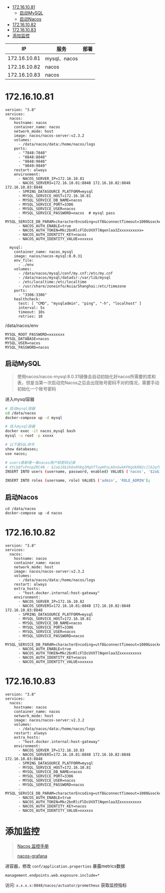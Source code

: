
- [172.16.10.81](#172161081)
  - [启动MySQL](#启动mysql)
  - [启动Nacos](#启动nacos)
- [172.16.10.82](#172161082)
- [172.16.10.83](#172161083)
- [添加监控](#添加监控)

|IP   | 服务 | 部署 |
| --- | ---- | --- |
| 172.16.10.81 | mysql、nacos |
| 172.16.10.82 | nacos |
| 172.16.10.83 | nacos | 

# 172.16.10.81

```
version: "3.8"
services:
  nacos:
    hostname: nacos
    container_name: nacos
    network_mode: host
    image: nacos/nacos-server:v2.3.2
    volumes:
      - /data/nacos/data:/home/nacos/logs
    ports:
      - "7848:7848"
      - "8848:8848"
      - "9848:9848"
      - "9849:9849"
    restart: always
    environment:
      - NACOS_SERVER_IP=172.16.10.81
      - NACOS_SERVERS=172.16.10.81:8848 172.16.10.82:8848 172.16.10.83:8848
      - SPRING_DATASOURCE_PLATFORM=mysql
      - MYSQL_SERVICE_HOST=172.16.10.81
      - MYSQL_SERVICE_DB_NAME=nacos
      - MYSQL_SERVICE_PORT=3306
      - MYSQL_SERVICE_USER=nacos
      - MYSQL_SERVICE_PASSWORD=nacos  # mysql pass
      - MYSQL_SERVICE_DB_PARAM=characterEncoding=utf8&connectTimeout=1000&socketTimeout=3000&autoReconnect=true&useSSL=false&allowPublicKeyRetrieval=true
      - NACOS_AUTH_ENABLE=true
      - NACOS_AUTH_TOKEN=Mkc2bnRlcFlDcUVXTlNqenlaa3Zxxxxxxxxxx=
      - NACOS_AUTH_IDENTITY_KEY=nacos
      - NACOS_AUTH_IDENTITY_VALUE=xxxxxx

  mysql:
    container_name: nacos_mysql
    image: nacos/nacos-mysql:8.0.31
    env_file:
      - ./env
    volumes:
      - /data/nacos/mysql/conf/my.cnf:/etc/my.cnf
      - /data/nacos/mysql/datadir:/var/lib/mysql
      - /etc/localtime:/etc/localtime
      - /usr/share/zoneinfo/Asia/Shanghai:/etc/timezone
    ports:
      - "3306:3306"
    healthcheck:
      test: [ "CMD", "mysqladmin", "ping", "-h", "localhost" ]
      interval: 5s
      timeout: 10s
      retries: 10
```

/data/nacos/env

```
MYSQL_ROOT_PASSWORD=xxxxxxx
MYSQL_DATABASE=nacos
MYSQL_USER=nacos
MYSQL_PASSWORD=nacos
```

## 启动MySQL
> 使用nacos/nacos-mysql:8.0.31镜像会自动初始化好nacos所需要的库和表，但是当第一次启动完Nacos之后会出现账号密码不对的情况，需要手动初始化一个账号密码
>

进入mysql容器
```bash
# 启动mysql容器
cd /data/nacos
docker-compose up -d mysql

# 进入mysql容器
docker exec -it nacos_mysql bash
mysql -u root -p xxxxx

# 以下是SQL命令
show databases;
use nacos;

# users表新增一条nacos用户和密码记录
# XYLb8fvPnnpZRC4N : $2a$10$2k0x0hKgIMqhTTuwHFnLAOxGwkKFKgUkRN2c1l62qfnzwkY2oJ1EW
INSERT INTO users (username, password, enabled) VALUES ('nacos', '$2a$10$2k0x0hKgIMqhTTuwHFnLAOxGwkKFKgUkRN2c1l62qfnzwkY2oJ1EW', TRUE);

INSERT INTO roles (username, role) VALUES ('admin', 'ROLE_ADMIN');
```

## 启动Nacos
```
cd /data/nacos
docker-compose up -d nacos
```

# 172.16.10.82

```
version: "3.8"
services:
  nacos:
    hostname: nacos
    container_name: nacos
    network_mode: host
    image: nacos/nacos-server:v2.3.2
    volumes:
      - /data/nacos/data:/home/nacos/logs
    restart: always
    extra_hosts:
      - "host.docker.internal:host-gateway"
    environment:
      - NACOS_SERVER_IP=172.16.10.82
      - NACOS_SERVERS=172.16.10.81:8848 172.16.10.82:8848 172.16.10.83:8848
      - SPRING_DATASOURCE_PLATFORM=mysql
      - MYSQL_SERVICE_HOST=172.16.10.81
      - MYSQL_SERVICE_DB_NAME=nacos
      - MYSQL_SERVICE_PORT=3306
      - MYSQL_SERVICE_USER=nacos
      - MYSQL_SERVICE_PASSWORD=nacos
      - MYSQL_SERVICE_DB_PARAM=characterEncoding=utf8&connectTimeout=1000&socketTimeout=3000&autoReconnect=true&useSSL=false&allowPublicKeyRetrieval=true
      - NACOS_AUTH_ENABLE=true
      - NACOS_AUTH_TOKEN=Mkc2bnRlcFlDcUVXTlNqenlaa3Zxxxxxxxxxx
      - NACOS_AUTH_IDENTITY_KEY=nacos
      - NACOS_AUTH_IDENTITY_VALUE=xxxxxx
```

# 172.16.10.83

```
version: "3.8"
services:
  nacos:
    hostname: nacos
    container_name: nacos
    network_mode: host
    image: nacos/nacos-server:v2.3.2
    volumes:
      - /data/nacos/data:/home/nacos/logs
    restart: always
    extra_hosts:
      - "host.docker.internal:host-gateway"
    environment:
      - NACOS_SERVER_IP=172.16.10.83
      - NACOS_SERVERS=172.16.10.81:8848 172.16.10.82:8848 172.16.10.83:8848
      - SPRING_DATASOURCE_PLATFORM=mysql
      - MYSQL_SERVICE_HOST=172.16.10.81
      - MYSQL_SERVICE_DB_NAME=nacos
      - MYSQL_SERVICE_PORT=3306
      - MYSQL_SERVICE_USER=nacos
      - MYSQL_SERVICE_PASSWORD=nacos
      - MYSQL_SERVICE_DB_PARAM=characterEncoding=utf8&connectTimeout=1000&socketTimeout=3000&autoReconnect=true&useSSL=false&allowPublicKeyRetrieval=true
      - NACOS_AUTH_ENABLE=true
      - NACOS_AUTH_TOKEN=Mkc2bnRlcFlDcUVXTlNqenlaa3Zxxxxxxxxxx
      - NACOS_AUTH_IDENTITY_KEY=nacos
      - NACOS_AUTH_IDENTITY_VALUE=xxxxxx
```

# 添加监控

> [Nacos 监控手册](https://nacos.io/docs/latest/guide/admin/monitor-guide/)
> 
> [nacos-grafana](https://raw.githubusercontent.com/nacos-group/nacos-template/refs/heads/master/nacos-grafana.json)

进容器，修改 `conf/application.properties` 暴露metrics数据

```
management.endpoints.web.exposure.include=*
```

访问: `x.x.x.x:8848/nacos/actuator/prometheus` 获取监控指标